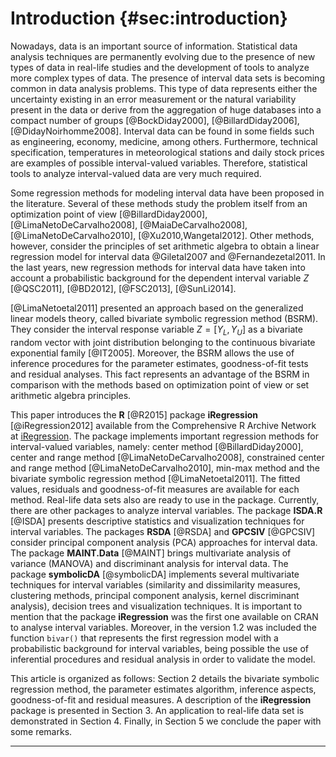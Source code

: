 # Introduction {#sec:introduction}

Nowadays, data is an important source of information. Statistical
data analysis techniques are permanently evolving due to the presence
of new types of data in real-life studies and the development of tools to analyze
more complex types of data. The presence of interval data sets is becoming 
common in data analysis problems. This type of data represents either the uncertainty existing in an error measurement or the natural variability present in the data or derive from the aggregation of huge databases into a compact number of groups [@BockDiday2000], [@BillardDiday2006], [@DidayNoirhomme2008]. Interval data can be found in some fields such as engineering, economy, medicine, among others. Furthermore, technical specification, temperatures in meteorological stations and daily stock prices are examples of possible interval-valued variables. Therefore, statistical tools to analyze interval-valued data are very much required.


Some regression methods for modeling interval data have been proposed in the literature.
Several of these methods study the problem itself from an optimization point of view 
[@BillardDiday2000], [@LimaNetoDeCarvalho2008], [@MaiaDeCarvalho2008], [@LimaNetoDeCarvalho2010], [@Xu2010,Wangetal2012]. Other methods, however, consider the principles of set arithmetic algebra to obtain a linear regression model for interval data @Giletal2007 and @Fernandezetal2011. In the last years, new regression methods for interval data have taken into account a probabilistic background for the dependent interval variable $Z$  [@QSC2011], [@BD2012], [@FSC2013], [@SunLi2014]. 

[@LimaNetoetal2011] presented an approach based on the generalized linear models theory, called bivariate symbolic regression method (BSRM). They consider the interval response variable $Z = [Y_{L}, Y_{U}]$ as a bivariate random vector with joint distribution belonging to the continuous bivariate exponential family [@IT2005]. Moreover, the BSRM allows the use of inference procedures for the parameter estimates, goodness-of-fit tests and residual analyses. This fact represents an advantage of the BSRM in comparison with the methods based on optimization point of view or set arithmetic algebra principles.  


This paper introduces the **R** [@R2015] package **iRegression** [@iRegression2012] available from the Comprehensive R Archive Network at [iRegression](http://CRAN.r-project.org/package=iRegression). The package implements important regression methods for interval-valued variables, namely: center method [@BillardDiday2000], center and range method [@LimaNetoDeCarvalho2008], constrained center and range method [@LimaNetoDeCarvalho2010], min-max method and the bivariate symbolic regression method [@LimaNetoetal2011].  The fitted values, residuals and goodness-of-fit measures are available for each method. Real-life data sets also are ready to use in the package. Currently, there are other packages to analyze interval variables. The package **ISDA.R** [@ISDA] presents descriptive statistics and visualization techniques for interval variables. The packages **RSDA** [@RSDA] and **GPCSIV** [@GPCSIV] consider principal component analysis (PCA) approaches for interval data. The package **MAINT.Data** [@MAINT] brings multivariate analysis of variance (MANOVA) and discriminant analysis for interval data. The package **symbolicDA** [@symbolicDA] implements several multivariate techniques for interval variables (similarity and dissimilarity measures, clustering methods, principal component analysis, kernel discriminant analysis), decision trees and visualization techniques. It is important to mention that the package **iRegression** was the first one available on CRAN to analyse interval variables. Moreover, in the version $1.2$ was included the function `bivar()` that represents the first regression model with a probabilistic background for interval variables, being possible the use of inferential procedures and residual analysis in order to validate the model. 

This article is organized as follows: Section 2 details the bivariate symbolic regression method, the parameter estimates algorithm, inference aspects, goodness-of-fit and residual measures. A description of the **iRegression** package is presented in Section 3. An application to real-life data set is demonstrated in Section 4. Finally, in Section 5 we conclude the paper with some remarks. 

---
